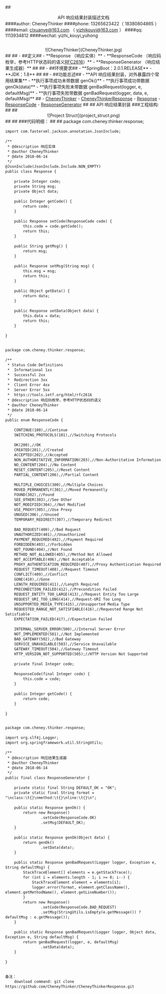 ##<center>API 响应结果封装描述文档</center>
####author: CheneyThinker
####phone: 13265623422（ 18380804865 ）
####email: clxuanye@163.com （ yizhikouyi@163.com ）
####qq: 1113934812
####wechat: yizhi\_kouyi\_yuhong
## ##
<center>![CheneyThinker](CheneyThinker.jpg)</center>
## ##
- ##定义##
	- **Response （响应实体）** 
	- **ResponseCode （响应码枚举，参考HTTP状态码的语义<a href="https://tools.ietf.org/html/rfc2616" target="_blank">RFC2616</a>）**
	- **ResponseGenerator （响应结果生成器）**
 ## ##
- ##环境要求##
	- **SpringBoot：2.0.1.RELEASE**
	- **JDK：1.8** 
 ## ##
- ##功能总述##
	- **API 响应结果封装，对外暴露四个常用结果集**
		- **执行事项成功未带数据 genOk()**
		- **执行事项成功带数据 genOk(data)**
		- **执行事项失败未带数据 genBadRequest(logger, e, defaultMsg)**
		- **执行事项失败带数据 genBadRequest(logger, data, e, defaultMsg)**
##
- <a href="https://github.com/CheneyThinker" target="_blank">CheneyThinker</a>
	- <a href="https://github.com/CheneyThinker/CheneyThinkerResponse" target="_blank">CheneyThinkerResponse</a>
		- <a href="https://github.com/CheneyThinker/CheneyThinkerResponse/blob/master/src/main/java/com/cheney/thinker/response/Response.java" target="_blank">Response</a>
		- <a href="https://github.com/CheneyThinker/CheneyThinkerResponse/blob/master/src/main/java/com/cheney/thinker/response/ResponseCode.java" target="_blank">ResponseCode</a>
		- <a href="https://github.com/CheneyThinker/CheneyThinkerResponse/blob/master/src/main/java/com/cheney/thinker/response/ResponseGenerator.java" target="_blank">ResponseGenerator</a>
##
## API 响应结果封装
###工程结构:
## ##
<center>![Project Struct](project_struct.png)</center>
## ##
###代码明细：
## ##
	package com.cheney.thinker.response;

	import com.fasterxml.jackson.annotation.JsonInclude;

	/**
 	 * @description 响应实体
 	 * @author CheneyThinker
 	 * @date 2018-06-14
 	 */
	@JsonInclude(JsonInclude.Include.NON_EMPTY)
	public class Response {

    	private Integer code;
    	private String msg;
    	private Object data;

	    public Integer getCode() {
	        return code;
	    }
	
	    public Response setCode(ResponseCode code) {
	        this.code = code.getCode();
	        return this;
	    }
	
	    public String getMsg() {
	        return msg;
	    }
	
	    public Response setMsg(String msg) {
	        this.msg = msg;
	        return this;
	    }
	
	    public Object getData() {
	        return data;
	    }
	
	    public Response setData(Object data) {
	        this.data = data;
	        return this;
	    }

	}
## ##
	package com.cheney.thinker.response;
	
	/**
	 * Status Code Definitions
	 *  Informational 1xx
	 *  Successful 2xx
	 *  Redirection 3xx
	 *  Client Error 4xx
	 *  Server Error 5xx
	 *  https://tools.ietf.org/html/rfc2616
	 * @description 响应码枚举，参考HTTP状态码的语义
	 * @author CheneyThinker
	 * @date 2018-06-14
	 */
	public enum ResponseCode {
	
	    CONTINUE(100),//Continue
	    SWITCHING_PROTOCOLS(101),//Switching Protocols
	
	    OK(200),//OK
	    CREATED(201),//Created
	    ACCEPTED(202),//Accepted
	    NON_AUTHORITATIVE_INFORMATION(203),//Non-Authoritative Information
	    NO_CONTENT(204),//No Content
	    RESET_CONTENT(205),//Reset Content
	    PARTIAL_CONTENT(206),//Partial Content
	
	    MULTIPLE_CHOICES(300),//Multiple Choices
	    MOVED_PERMANENTLY(301),//Moved Permanently
	    FOUND(302),//Found
	    SEE_OTHER(303),//See Other
	    NOT_MODIFIED(304),//Not Modified
	    USE_PROXY(305),//Use Proxy
	    UNUSED(306),//Unused
	    TEMPORARY_REDIRECT(307),//Temporary Redirect
	
	    BAD_REQUEST(400),//Bad Request
	    UNAUTHORIZED(401),//Unauthorized
	    PAYMENT_REQUIRED(402),//Payment Required
	    FORBIDDEN(403),//Forbidden
	    NOT_FOUND(404),//Not Found
	    METHOD_NOT_ALLOWED(405),//Method Not Allowed
	    NOT_ACCEPTABLE(406),//Not Acceptable
	    PROXY_AUTHENTICATION_REQUIRED(407),//Proxy Authentication Required
	    REQUEST_TIMEOUT(408),//Request Timeout
	    CONFLICT(409),//Conflict
	    GONE(410),//Gone
	    LENGTH_REQUIRED(411),//Length Required
	    PRECONDITION_FAILED(412),//Precondition Failed
	    REQUEST_ENTITY_TOO_LARGE(413),//Request Entity Too Large
	    REQUEST_URI_TOO_LONG(414),//Request-URI Too Long
	    UNSUPPORTED_MEDIA_TYPE(415),//Unsupported Media Type
	    REQUESTED_RANGE_NOT_SATISFIABLE(416),//Requested Range Not Satisfiable
	    EXPECTATION_FAILED(417),//Expectation Failed
	
	    INTERNAL_SERVER_ERROR(500),//Internal Server Error
	    NOT_IMPLEMENTED(501),//Not Implemented
	    BAD_GATEWAY(502),//Bad Gateway
	    SERVICE_UNAVAILABLE(503),//Service Unavailable
	    GATEWAY_TIMEOUT(504),//Gateway Timeout
	    HTTP_VERSION_NOT_SUPPORTED(505);//HTTP Version Not Supported
	
	    private final Integer code;
	
	    ResponseCode(final Integer code) {
	        this.code = code;
	    }
	
	    public Integer getCode() {
	        return code;
	    }
	
	}
## ##
	package com.cheney.thinker.response;
	
	import org.slf4j.Logger;
	import org.springframework.util.StringUtils;
	
	/**
	 * @description 响应结果生成器
	 * @author CheneyThinker
	 * @date 2018-06-14
	 */
	public final class ResponseGenerator {
	
	    private static final String DEFAULT_OK = "OK";
	    private static final String format = "\nclass:\t{}\nmethod:\t{}\nline:\t{}\n";
	
	    public static Response genOk() {
	        return new Response()
	                .setCode(ResponseCode.OK)
	                .setMsg(DEFAULT_OK);
	    }
	
	    public static Response genOk(Object data) {
	        return genOk()
	                .setData(data);
	    }
	
	    public static Response genBadRequest(Logger logger, Exception e, String defaultMsg) {
	        StackTraceElement[] elements = e.getStackTrace();
	        for (int i = elements.length - 1; i >= 0; i--) {
	            StackTraceElement element = elements[i];
	            logger.error(format, element.getClassName(), element.getMethodName(), element.getLineNumber());
	        }
	        return new Response()
	                .setCode(ResponseCode.BAD_REQUEST)
	                .setMsg(StringUtils.isEmpty(e.getMessage()) ? defaultMsg : e.getMessage());
	    }
	
	    public static Response genBadRequest(Logger logger, Object data, Exception e, String defaultMsg) {
	        return genBadRequest(logger, e, defaultMsg)
	                .setData(data);
	    }
	
	}
## ##

	备注：
		download command: git clone https://github.com/CheneyThinker/CheneyThinkerResponse.git